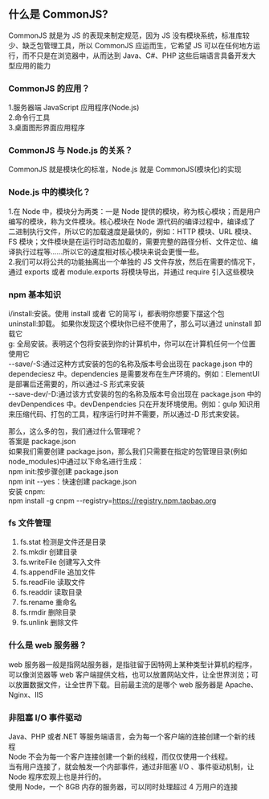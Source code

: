 ## 什么是 CommonJS?

CommonJS 就是为 JS 的表现来制定规范，因为 JS 没有模块系统，标准库较少、缺乏包管理工具，所以 CommonJS 应运而生，它希望 JS 可以在任何地方运行，而不只是在浏览器中，从而达到 Java、C#、PHP 这些后端语言具备开发大型应用的能力

### CommonJS 的应用？

1.服务器端 JavaScript 应用程序(Node.js)  
2.命令行工具  
3.桌面图形界面应用程序

### CommonJS 与 Node.js 的关系？

CommonJS 就是模块化的标准，Node.js 就是 CommonJS(模块化)的实现

### Node.js 中的模块化？

1.在 Node 中，模块分为两类：一是 Node 提供的模块，称为核心模块；而是用户编写的模块，称为文件模块。核心模块在 Node 源代码的编译过程中，编译成了二进制执行文件，所以它的加载速度是最快的，例如：HTTP 模块、URL 模块、FS 模块；文件模块是在运行时动态加载的，需要完整的路径分析、文件定位、编译执行过程等......所以它的速度相对核心模块来说会更慢一些。  
2.我们可以将公共的功能抽离出一个单独的 JS 文件存放，然后在需要的情况下，通过 exports 或者 module.exports 将模块导出，并通过 require 引入这些模块

### npm 基本知识

i/install:安装。使用 install 或者 它的简写 i，都表明你想要下摆这个包  
uninstall:卸载。 如果你发现这个模块你已经不使用了，那么可以通过 uninstall 卸载它  
g: 全局安装。表明这个包将安装到你的计算机中，你可以在计算机任何一个位置使用它  
--save/-S:通过这种方式安装的包的名称及版本号会出现在 package.json 中的 dependeciesz 中。dependencies 是需要发布在生产环境的。例如：ElementUI 是部署后还需要的，所以通过-S 形式来安装  
--save-dev/-D:通过该方式安装的包的名称及版本号会出现在 package.json 中的 devDenpendices 中。devDenpendcies 只在开发环境使用。例如：gulp 知识用来压缩代码、打包的工具，程序运行时并不需要，所以通过-D 形式来安装。

那么，这么多的包，我们通过什么管理呢？  
答案是 package.json  
如果我们需要创建 package.json，那么我们只需要在指定的包管理目录(例如 node_modules)中通过以下命名进行生成：  
npm init:按步骤创建 package.json  
npm init --yes：快速创建 package.json  
安装 cnpm:  
npm install -g cnpm --registry=https://registry.npm.taobao.org

### fs 文件管理

1. fs.stat 检测是文件还是目录
2. fs.mkdir 创建目录
3. fs.writeFile 创建写入文件
4. fs.appendFile 追加文件
5. fs.readFile 读取文件
6. fs.readdir 读取目录
7. fs.rename 重命名
8. fs.rmdir 删除目录
9. fs.unlink 删除文件

### 什么是 web 服务器？

web 服务器一般是指网站服务器，是指驻留于因特网上某种类型计算机的程序，可以像浏览器等 web 客户端提供文档，也可以放置网站文件，让全世界浏览；可以放置数据文件，让全世界下载。目前最主流的是哪个 web 服务器是 Apache、Nginx、IIS

### 非阻塞 I/O 事件驱动

Java、PHP 或者.NET 等服务端语言，会为每一个客户端的连接创建一个新的线程  
Node 不会为每一个客户连接创建一个新的线程，而仅仅使用一个线程。  
当有用户连接了，就会触发一个内部事件，通过非阻塞 I/O 、事件驱动机制，让 Node 程序宏观上也是并行的。  
使用 Node，一个 8GB 内存的服务器，可以同时处理超过 4 万用户的连接
